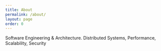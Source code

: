 ```yaml
---
title: About
permalink: /about/
layout: page
order: 0
---
```


Software Engineering & Architecture. Distributed Systems, Performance, Scalability, Security
